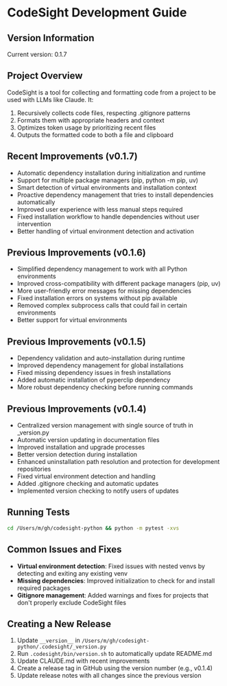 # CodeSight Development Guide

## Version Information
Current version: 0.1.7

## Project Overview
CodeSight is a tool for collecting and formatting code from a project to be used with LLMs like Claude. It:
1. Recursively collects code files, respecting .gitignore patterns
2. Formats them with appropriate headers and context
3. Optimizes token usage by prioritizing recent files
4. Outputs the formatted code to both a file and clipboard

## Recent Improvements (v0.1.7)
- Automatic dependency installation during initialization and runtime
- Support for multiple package managers (pip, python -m pip, uv)
- Smart detection of virtual environments and installation context
- Proactive dependency management that tries to install dependencies automatically
- Improved user experience with less manual steps required
- Fixed installation workflow to handle dependencies without user intervention
- Better handling of virtual environment detection and activation

## Previous Improvements (v0.1.6)
- Simplified dependency management to work with all Python environments
- Improved cross-compatibility with different package managers (pip, uv)
- More user-friendly error messages for missing dependencies
- Fixed installation errors on systems without pip available
- Removed complex subprocess calls that could fail in certain environments
- Better support for virtual environments

## Previous Improvements (v0.1.5)
- Dependency validation and auto-installation during runtime
- Improved dependency management for global installations
- Fixed missing dependency issues in fresh installations
- Added automatic installation of pyperclip dependency
- More robust dependency checking before running commands

## Previous Improvements (v0.1.4)
- Centralized version management with single source of truth in _version.py
- Automatic version updating in documentation files
- Improved installation and upgrade processes
- Better version detection during installation
- Enhanced uninstallation path resolution and protection for development repositories
- Fixed virtual environment detection and handling
- Added .gitignore checking and automatic updates
- Implemented version checking to notify users of updates

## Running Tests
```bash
cd /Users/m/gh/codesight-python && python -m pytest -xvs
```

## Common Issues and Fixes
- **Virtual environment detection**: Fixed issues with nested venvs by detecting and exiting any existing venv
- **Missing dependencies**: Improved initialization to check for and install required packages
- **Gitignore management**: Added warnings and fixes for projects that don't properly exclude CodeSight files

## Creating a New Release
1. Update `__version__` in `/Users/m/gh/codesight-python/.codesight/_version.py`
2. Run `.codesight/bin/version.sh` to automatically update README.md
3. Update CLAUDE.md with recent improvements 
4. Create a release tag in GitHub using the version number (e.g., v0.1.4)
5. Update release notes with all changes since the previous version